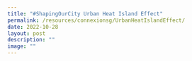 ```yaml
---
title: "#ShapingOurCity Urban Heat Island Effect"
permalink: /resources/connexionsg/UrbanHeatIslandEffect/
date: 2022-10-28
layout: post
description: ""
image: ""
---
```

